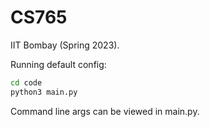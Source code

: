 # CS765
IIT Bombay (Spring 2023).

Running default config:
```sh
cd code
python3 main.py
```

Command line args can be viewed in main.py.